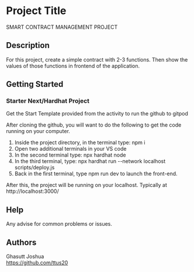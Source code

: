 # Project Title

SMART CONTRACT MANAGEMENT PROJECT

## Description

For this project, create a simple contract with 2-3 functions. Then show the values of those functions in frontend of the application.

## Getting Started

### Starter Next/Hardhat Project

Get the Start Template provided from the activity to run the github to gitpod

After cloning the github, you will want to do the following to get the code running on your computer.

1. Inside the project directory, in the terminal type: npm i
2. Open two additional terminals in your VS code
3. In the second terminal type: npx hardhat node
4. In the third terminal, type: npx hardhat run --network localhost scripts/deploy.js
5. Back in the first terminal, type npm run dev to launch the front-end.

After this, the project will be running on your localhost. 
Typically at http://localhost:3000/

## Help

Any advise for common problems or issues.

## Authors

Ghasutt Joshua   
https://github.com/ttus20
